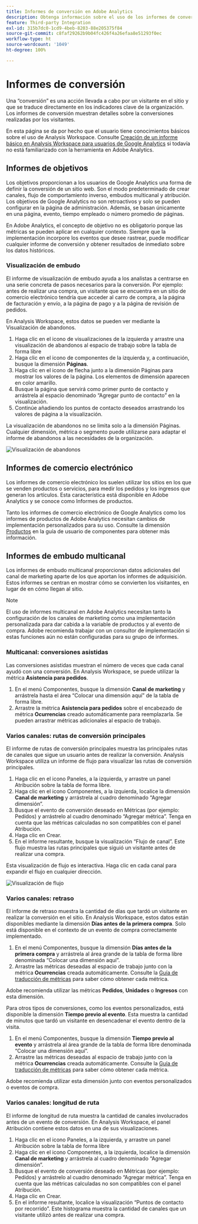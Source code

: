 ```yaml
---
title: Informes de conversión en Adobe Analytics
description: Obtenga información sobre el uso de los informes de conversión en Adobe Analytics.
feature: Third-party Integration
exl-id: 315b7dc0-1cd9-4beb-8203-88e205375f84
source-git-commit: c8faf29262b9b04fc426f4a26efaa8e51293f0ec
workflow-type: ht
source-wordcount: '1049'
ht-degree: 100%

---
```


# Informes de conversión

Una “conversión” es una acción llevada a cabo por un visitante en el sitio y que se traduce directamente en los indicadores clave de la organización. Los informes de conversión muestran detalles sobre la conversiones realizadas por los visitantes.

En esta página se da por hecho que el usuario tiene conocimientos básicos sobre el uso de Analysis Workspace. Consulte [Creación de un informe básico en Analysis Workspace para usuarios de Google Analytics](create-report.md) si todavía no está familiarizado con la herramienta en Adobe Analytics.

## Informes de objetivos

Los objetivos proporcionan a los usuarios de Google Analytics una forma de definir la conversión de un sitio web. Son el modo predeterminado de crear canales, flujo de comportamiento inverso, embudos multicanal y atribución. Los objetivos de Google Analytics no son retroactivos y solo se pueden configurar en la página de administración. Además, se basan únicamente en una página, evento, tiempo empleado o número promedio de páginas.

En Adobe Analytics, el concepto de objetivo no es obligatorio porque las métricas se pueden aplicar en cualquier contexto. Siempre que la implementación incorpore los eventos que desee rastrear, puede modificar cualquier informe de conversión y obtener resultados de inmediato sobre los datos históricos.

### Visualización de embudo

El informe de visualización de embudo ayuda a los analistas a centrarse en una serie concreta de pasos necesarios para la conversión. Por ejemplo: antes de realizar una compra, un visitante que se encuentra en un sitio de comercio electrónico tendría que acceder al carro de compra, a la página de facturación y envío, a la página de pago y a la página de revisión de pedidos.

En Analysis Workspace, estos datos se pueden ver mediante la Visualización de abandonos.

1. Haga clic en el icono de visualizaciones de la izquierda y arrastre una visualización de abandonos al espacio de trabajo sobre la tabla de forma libre
2. Haga clic en el icono de componentes de la izquierda y, a continuación, busque la dimensión **Páginas**.
3. Haga clic en el icono de flecha junto a la dimensión Páginas para mostrar los valores de la página. Los elementos de dimensión aparecen en color amarillo.
4. Busque la página que servirá como primer punto de contacto y arrástrela al espacio denominado “Agregar punto de contacto” en la visualización.
5. Continúe añadiendo los puntos de contacto deseados arrastrando los valores de página a la visualización.

La visualización de abandonos no se limita solo a la dimensión Páginas. Cualquier dimensión, métrica o segmento puede utilizarse para adaptar el informe de abandonos a las necesidades de la organización.

![Visualización de abandonos](/help/technotes/ga-to-aa/assets/fallout.png)

## Informes de comercio electrónico

Los informes de comercio electrónico los suelen utilizar los sitios en los que se venden productos o servicios, para medir los pedidos y los ingresos que generan los artículos. Esta característica está disponible en Adobe Analytics y se conoce como Informes de productos.

Tanto los informes de comercio electrónico de Google Analytics como los informes de productos de Adobe Analytics necesitan cambios de implementación personalizados para su uso. Consulte la dimensión [Productos](/help/components/dimensions/product.md) en la guía de usuario de componentes para obtener más información.

## Informes de embudo multicanal

Los informes de embudo multicanal proporcionan datos adicionales del canal de marketing aparte de los que aportan los informes de adquisición. Estos informes se centran en mostrar cómo se convierten los visitantes, en lugar de en cómo llegan al sitio.

>[!NOTE]
>
> El uso de informes multicanal en Adobe Analytics necesitan tanto la configuración de los canales de marketing como una implementación personalizada para dar cabida a la variable de productos y al evento de compra. Adobe recomienda trabajar con un consultor de implementación si estas funciones aún no están configuradas para su grupo de informes.

### Multicanal: conversiones asistidas

Las conversiones asistidas muestran el número de veces que cada canal ayudó con una conversión. En Analysis Workspace, se puede utilizar la métrica **Asistencia para pedidos**.

1. En el menú Componentes, busque la dimensión **Canal de marketing** y arrástrela hasta el área “Colocar una dimensión aquí” de la tabla de forma libre.
2. Arrastre la métrica **Asistencia para pedidos** sobre el encabezado de métrica **Ocurrencias** creado automáticamente para reemplazarla. Se pueden arrastrar métricas adicionales al espacio de trabajo.

### Varios canales: rutas de conversión principales

El informe de rutas de conversión principales muestra las principales rutas de canales que sigue un usuario antes de realizar la conversión. Analysis Workspace utiliza un informe de flujo para visualizar las rutas de conversión principales.

1. Haga clic en el icono Paneles, a la izquierda, y arrastre un panel Atribución sobre la tabla de forma libre.
2. Haga clic en el icono Componentes, a la izquierda, localice la dimensión **Canal de marketing** y arrástrela al cuadro denominado “Agregar dimensión”.
3. Busque el evento de conversión deseado en Métricas (por ejemplo: Pedidos) y arrástrelo al cuadro denominado “Agregar métrica”. Tenga en cuenta que las métricas calculadas no son compatibles con el panel Atribución.
4. Haga clic en Crear.
5. En el informe resultante, busque la visualización “Flujo de canal”. Este flujo muestra las rutas principales que siguió un visitante antes de realizar una compra.

Esta visualización de flujo es interactiva. Haga clic en cada canal para expandir el flujo en cualquier dirección.

![Visualización de flujo](/help/technotes/ga-to-aa/assets/flow.png)

### Varios canales: retraso

El informe de retraso muestra la cantidad de días que tardó un visitante en realizar la conversión en el sitio. En Analysis Workspace, estos datos están disponibles mediante la dimensión **Días antes de la primera compra**. Solo está disponible en el contexto de un evento de compra correctamente implementado.

1. En el menú Componentes, busque la dimensión **Días antes de la primera compra** y arrástrela al área grande de la tabla de forma libre denominada “Colocar una dimensión aquí”.
2. Arrastre las métricas deseadas al espacio de trabajo junto con la métrica **Ocurrencias** creada automáticamente. Consulte la [Guía de traducción de métricas](common-metrics.md) para saber cómo obtener cada métrica.

Adobe recomienda utilizar las métricas **Pedidos**, **Unidades** o **Ingresos** con esta dimensión.

Para otros tipos de conversiones, como los eventos personalizados, está disponible la dimensión **Tiempo previo al evento**. Esta muestra la cantidad de minutos que tardó un visitante en desencadenar el evento dentro de la visita.

1. En el menú Componentes, busque la dimensión **Tiempo previo al evento** y arrástrela al área grande de la tabla de forma libre denominada “Colocar una dimensión aquí”.
2. Arrastre las métricas deseadas al espacio de trabajo junto con la métrica **Ocurrencias** creada automáticamente. Consulte la [Guía de traducción de métricas](common-metrics.md) para saber cómo obtener cada métrica.

Adobe recomienda utilizar esta dimensión junto con eventos personalizados o eventos de compra.

### Varios canales: longitud de ruta

El informe de longitud de ruta muestra la cantidad de canales involucrados antes de un evento de conversión. En Analysis Workspace, el panel Atribución contiene estos datos en una de sus visualizaciones.

1. Haga clic en el icono Paneles, a la izquierda, y arrastre un panel Atribución sobre la tabla de forma libre
2. Haga clic en el icono Componentes, a la izquierda, localice la dimensión **Canal de marketing** y arrástrela al cuadro denominado “Agregar dimensión”.
3. Busque el evento de conversión deseado en Métricas (por ejemplo: Pedidos) y arrástrelo al cuadro denominado “Agregar métrica”. Tenga en cuenta que las métricas calculadas no son compatibles con el panel Atribución.
4. Haga clic en Crear.
5. En el informe resultante, localice la visualización “Puntos de contacto por recorrido”. Este histograma muestra la cantidad de canales que un visitante utilizó antes de realizar una compra.
